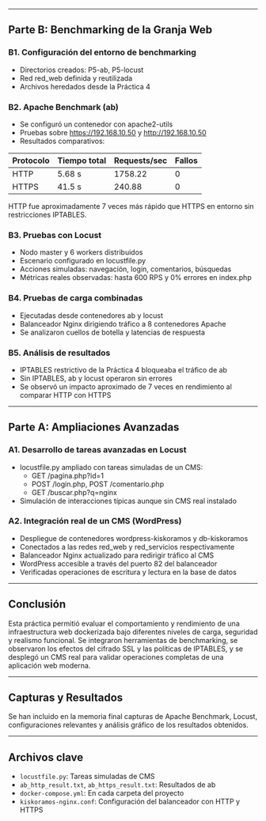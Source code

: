 
---

## Parte B: Benchmarking de la Granja Web

### B1. Configuración del entorno de benchmarking
- Directorios creados: P5-ab, P5-locust
- Red red_web definida y reutilizada
- Archivos heredados desde la Práctica 4

### B2. Apache Benchmark (ab)
- Se configuró un contenedor con apache2-utils
- Pruebas sobre https://192.168.10.50 y http://192.168.10.50
- Resultados comparativos:

| Protocolo | Tiempo total | Requests/sec | Fallos |
|-----------|--------------|---------------|--------|
| HTTP      | 5.68 s       | 1758.22       | 0      |
| HTTPS     | 41.5 s       | 240.88        | 0      |

HTTP fue aproximadamente 7 veces más rápido que HTTPS en entorno sin restricciones IPTABLES.

### B3. Pruebas con Locust
- Nodo master y 6 workers distribuidos
- Escenario configurado en locustfile.py
- Acciones simuladas: navegación, login, comentarios, búsquedas
- Métricas reales observadas: hasta 600 RPS y 0% errores en index.php

### B4. Pruebas de carga combinadas
- Ejecutadas desde contenedores ab y locust
- Balanceador Nginx dirigiendo tráfico a 8 contenedores Apache
- Se analizaron cuellos de botella y latencias de respuesta

### B5. Análisis de resultados
- IPTABLES restrictivo de la Práctica 4 bloqueaba el tráfico de ab
- Sin IPTABLES, ab y locust operaron sin errores
- Se observó un impacto aproximado de 7 veces en rendimiento al comparar HTTP con HTTPS

---

## Parte A: Ampliaciones Avanzadas

### A1. Desarrollo de tareas avanzadas en Locust
- locustfile.py ampliado con tareas simuladas de un CMS:
  - GET /pagina.php?id=1
  - POST /login.php, POST /comentario.php
  - GET /buscar.php?q=nginx
- Simulación de interacciones típicas aunque sin CMS real instalado

### A2. Integración real de un CMS (WordPress)
- Despliegue de contenedores wordpress-kiskoramos y db-kiskoramos
- Conectados a las redes red_web y red_servicios respectivamente
- Balanceador Nginx actualizado para redirigir tráfico al CMS
- WordPress accesible a través del puerto 82 del balanceador
- Verificadas operaciones de escritura y lectura en la base de datos

---

## Conclusión

Esta práctica permitió evaluar el comportamiento y rendimiento de una infraestructura web dockerizada bajo diferentes niveles de carga, seguridad y realismo funcional. Se integraron herramientas de benchmarking, se observaron los efectos del cifrado SSL y las políticas de IPTABLES, y se desplegó un CMS real para validar operaciones completas de una aplicación web moderna.

---

## Capturas y Resultados

Se han incluido en la memoria final capturas de Apache Benchmark, Locust, configuraciones relevantes y análisis gráfico de los resultados obtenidos.

---

## Archivos clave

- `locustfile.py`: Tareas simuladas de CMS
- `ab_http_result.txt`, `ab_https_result.txt`: Resultados de ab
- `docker-compose.yml`: En cada carpeta del proyecto
- `kiskoramos-nginx.conf`: Configuración del balanceador con HTTP y HTTPS


